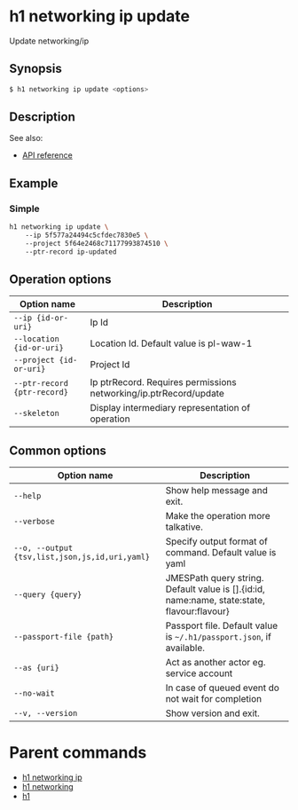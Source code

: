 
# h1 networking ip update

Update networking/ip

## Synopsis

```bash
$ h1 networking ip update <options>
```

## Description

See also:

* [API reference](https://api.hyperone.com/v2/docs#operation/networking_project_ip_update)

## Example


### Simple

```bash
h1 networking ip update \ 
	--ip 5f577a24494c5cfdec7830e5 \ 
	--project 5f64e2468c71177993874510 \ 
	--ptr-record ip-updated
```

## Operation options

| Option name                     | Description                                                       |
| ------------------------------- | ----------------------------------------------------------------- |
| ```--ip {id-or-uri}```          | Ip Id                                                             |
| ```--location {id-or-uri}```    | Location Id. Default value is pl-waw-1                            |
| ```--project {id-or-uri}```     | Project Id                                                        |
| ```--ptr-record {ptr-record}``` | Ip ptrRecord. Requires permissions networking/ip.ptrRecord/update |
| ```--skeleton```                | Display intermediary representation of operation                  |

## Common options

| Option name                                        | Description                                                                                    |
| -------------------------------------------------- | ---------------------------------------------------------------------------------------------- |
| ```--help```                                       | Show help message and exit.                                                                    |
| ```--verbose```                                    | Make the operation more talkative.                                                             |
| ```--o, --output {tsv,list,json,js,id,uri,yaml}``` | Specify output format of command. Default value is yaml                                        |
| ```--query {query}```                              | JMESPath query string. Default value is [].\{id:id, name:name, state:state, flavour:flavour\}  |
| ```--passport-file {path}```                       | Passport file. Default value is ```~/.h1/passport.json```, if available.                       |
| ```--as {uri}```                                   | Act as another actor eg. service account                                                       |
| ```--no-wait```                                    | In case of queued event do not wait for completion                                             |
| ```--v, --version```                               | Show version and exit.                                                                         |

# Parent commands

* [h1 networking ip](./../README.md)
* [h1 networking](./../../README.md)
* [h1](./../../../README.md)
